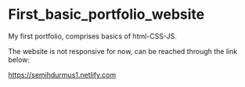 # First_basic_portfolio_website
My first portfolio, comprises basics of html-CSS-JS.

The website is not responsive for now, can be reached through the link below:

https://semihdurmus1.netlify.com
